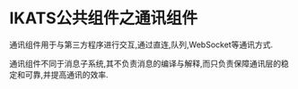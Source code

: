 # IKATS公共组件之通讯组件

通讯组件用于与第三方程序进行交互,通过直连,队列,WebSocket等通讯方式.

通讯组件不同于消息子系统,其不负责消息的编译与解释,而只负责保障通讯层的稳定和可靠,并提高通讯的效率.
